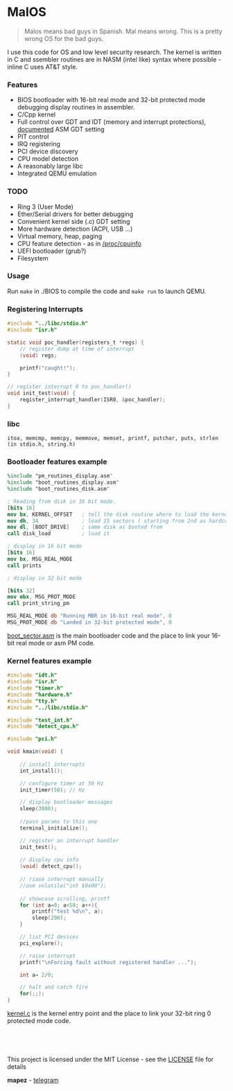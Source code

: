 # MalOS
> Malos means bad guys in Spanish. Mal means wrong. This is a pretty wrong OS for the bad guys.

I use this code for OS and low level security research. The kernel is written in C and ssembler routines are in NASM (intel like) syntax where possible - inline C uses AT&T style. 

### **Features**
* BIOS bootloader with 16-bit real mode and 32-bit protected mode debugging display routines in assembler.
* C/Cpp kernel
* Full control over GDT and IDT (memory and interrupt protections), [documented](./BIOS/boot/gdt.asm) ASM GDT setting
* PIT control
* IRQ registering
* PCI device discovery
* CPU model detection
* A reasonably large libc
* Integrated QEMU emulation



### **TODO**
* Ring 3 (User Mode)
* Ether/Serial drivers for better debugging
* Convenient kernel side (.c) GDT setting
* More hardware detection (ACPI, USB ...)
* Virtual memory, heap, paging
* CPU feature detection - as in [/proc/cpuinfo](https://git.kernel.org/pub/scm/linux/kernel/git/torvalds/linux.git/tree/arch/x86/kernel/cpu/proc.c)
* UEFI bootloader (grub?)
* Filesystem 

### **Usage**
Run `make` in ./BIOS to compile the code and `make run` to launch QEMU.

### **Registering Interrupts**
``` c
#include "../libc/stdio.h"
#include "isr.h"

static void poc_handler(registers_t *regs) {
    // register dump at time of interrupt
	(void) regs;

	printf("caught!");
}

// register interrupt 0 to poc_handler()
void init_test(void) {
	register_interrupt_handler(ISR0, &poc_handler);
}
```
### **libc**
`itoa, memcmp, memcpy, memmove, memset, printf, putchar, puts, strlen (in stdio.h, string.h) `

### **Bootloader features example**
``` nasm
%include "pm_routines_display.asm"
%include "boot_routines_display.asm"
%include "boot_routines_disk.asm"

; Reading from disk in 16 bit mode.
[bits 16]
mov bx, KERNEL_OFFSET	; tell the disk routine where to load the kernel
mov dh, 34		        ; load 15 sectors ( starting from 2nd as hardcoded in routine )
mov dl, [BOOT_DRIVE] 	; same disk as booted from
call disk_load		    ; load it

; display in 16 bit mode
[bits 16]
mov bx, MSG_REAL_MODE    
call prints

; display in 32 bit mode

[bits 32]
mov ebx, MSG_PROT_MODE	
call print_string_pm 

MSG_REAL_MODE db "Running MBR in 16-bit real mode", 0
MSG_PROT_MODE db "Landed in 32-bit protected mode", 0 

```
[boot_sector.asm]() is the main bootloader code and the place to link your 16-bit real mode or asm PM code.

### **Kernel features example**
``` c
#include "idt.h"
#include "isr.h"
#include "timer.h"
#include "hardware.h"
#include "tty.h"
#include "../libc/stdio.h"

#include "test_int.h"
#include "detect_cpu.h"

#include "pci.h"

void kmain(void) {
	
	// install interrupts
	int_install();

	// configure timer at 50 Hz
	init_timer(50); // Hz

	// display bootloader messages
	sleep(3000);
	
	//pass params to this one	
	terminal_initialize();

	// register an interrupt handler
	init_test();
		
	// display cpu info
	(void) detect_cpu();
	
	// riase interrupt manually
	//asm volatile("int $0x00");
	
	// showcase scrolling, printf
	for (int a=0; a<50; a++){
		printf("test %d\n", a);
		sleep(200);
	}

	// list PCI devices
	pci_explore();

	// raise interrupt
	printf("\nForcing fault without registered handler ...");

	int a= 2/0;

	// halt and catch fire
	for(;;);
}
```
[kernel.c](./BIOS/kernel/kernel.c) is the kernel entry point and the place to link your 32-bit ring 0 protected mode code.

&nbsp;
---

This project is licensed under the MIT License - see the [LICENSE](LICENSE) file for details

**mapez** - [telegram](https://t.me/mapezz)

